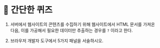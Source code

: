 # 📝 간단한 퀴즈

1. 서버에서 웹사이트의 콘텐츠를 수집하기 위해 웹사이트에서 HTML 문서를 가져온 다음, 이를 가공해서 필요한 데이터만 추출하는 경우를 ` ? ` 이라고 한다.

2. 브라우저 개발자 도구에서 5가지 패널을 서술하시오.